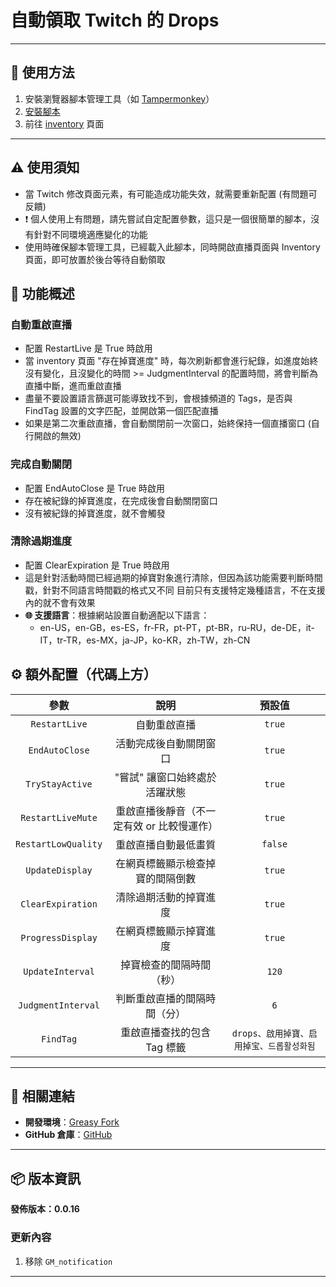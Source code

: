 # **自動領取 Twitch 的 Drops**

---

## **👻 使用方法**

1. 安裝瀏覽器腳本管理工具（如 [Tampermonkey](https://chrome.google.com/webstore/detail/tampermonkey/dhdgffkkebhmkfjojejmpbldmpobfkfo)）
2. [安裝腳本](https://update.greasyfork.org/scripts/474799/Twitch%20%E8%87%AA%E5%8B%95%E9%A0%98%E5%8F%96%E6%8E%89%E5%AF%B6%20%20Auto%20Receive%20Drops.user.js)
3. 前往 [inventory](https://www.twitch.tv/drops/inventory) 頁面

---

## **⚠️ 使用須知**
- 當 Twitch 修改頁面元素，有可能造成功能失效，就需要重新配置 (有問題可反饋)
- ❗️ 個人使用上有問題，請先嘗試自定配置參數，這只是一個很簡單的腳本，沒有針對不同環境適應變化的功能
- 使用時確保腳本管理工具，已經載入此腳本，同時開啟直播頁面與 Inventory 頁面，即可放置於後台等待自動領取


## **📜 功能概述**

### **自動重啟直播**
- 配置 RestartLive 是 True 時啟用
- 當 inventory 頁面 "存在掉寶進度" 時，每次刷新都會進行紀錄，如進度始終沒有變化，且沒變化的時間 >= JudgmentInterval 的配置時間，將會判斷為直播中斷，進而重啟直播
- 盡量不要設置語言篩選可能導致找不到，會根據頻道的 Tags，是否與 FindTag 設置的文字匹配，並開啟第一個匹配直播
- 如果是第二次重啟直播，會自動關閉前一次窗口，始終保持一個直播窗口 (自行開啟的無效)

### **完成自動關閉**
- 配置 EndAutoClose 是 True 時啟用
- 存在被紀錄的掉寶進度，在完成後會自動關閉窗口
- 沒有被紀錄的掉寶進度，就不會觸發

### **清除過期進度**
- 配置 ClearExpiration 是 True 時啟用
- 這是針對活動時間已經過期的掉寶對象進行清除，但因為該功能需要判斷時間戳，針對不同語言時間戳的格式又不同
目前只有支援特定幾種語言，不在支援內的就不會有效果
- **🌐 支援語言**：根據網站設置自動適配以下語言：
  - en-US，en-GB，es-ES，fr-FR，pt-PT，pt-BR，ru-RU，de-DE，it-IT，tr-TR，es-MX，ja-JP，ko-KR，zh-TW，zh-CN


## **⚙️ 額外配置（代碼上方）**

|      **參數**       |                  **說明**                  |                **預設值**                 |
| :-----------------: | :----------------------------------------: | :---------------------------------------: |
|    `RestartLive`    |                自動重啟直播                |                  `true`                   |
|   `EndAutoClose`    |           活動完成後自動關閉窗口           |                  `true`                   |
|   `TryStayActive`   |       "嘗試" 讓窗口始終處於活躍狀態        |                  `true`                   |
|  `RestartLiveMute`  | 重啟直播後靜音（不一定有效 or 比較慢運作） |                  `true`                   |
| `RestartLowQuality` |            重啟直播自動最低畫質            |                  `false`                  |
|   `UpdateDisplay`   |      在網頁標籤顯示檢查掉寶的間隔倒數      |                  `true`                   |
|  `ClearExpiration`  |           清除過期活動的掉寶進度           |                  `true`                   |
|  `ProgressDisplay`  |           在網頁標籤顯示掉寶進度           |                  `true`                   |
|  `UpdateInterval`   |          掉寶檢查的間隔時間（秒）          |                   `120`                   |
| `JudgmentInterval`  |        判斷重啟直播的間隔時間（分）        |                    `6`                    |
|      `FindTag`      |        重啟直播查找的包含 Tag 標籤         | `drops、啟用掉寶、启用掉宝、드롭활성화됨` |

---

## **🔗 相關連結**

- **開發環境**：[Greasy Fork](https://greasyfork.org/zh-TW/users/989635-canaan-hs)  
- **GitHub 倉庫**：[GitHub](https://github.com/Canaan-HS/MonkeyScript/tree/main/TwitchReceiveDrops)

---

## **📦 版本資訊**

**發佈版本：0.0.16**

### **更新內容**
1. 移除 `GM_notification`

---